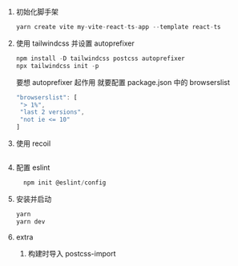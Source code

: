 1. 初始化脚手架
   ```ts
   yarn create vite my-vite-react-ts-app --template react-ts
   ```
2. 使用 tailwindcss 并设置 autoprefixer

   ```ts
   npm install -D tailwindcss postcss autoprefixer
   npx tailwindcss init -p
   ```

   要想 autoprefixer 起作用 就要配置 package.json 中的 browserslist

   ```ts
   "browserslist": [
    "> 1%",
    "last 2 versions",
    "not ie <= 10"
   ]
   ```

3. 使用 recoil

   ```ts
4. 配置 eslint

   ```ts
     npm init @eslint/config
   ```

4. 安装并启动

   ```ts
   yarn
   yarn dev
   ```

5. extra
   1. 构建时导入 postcss-import

